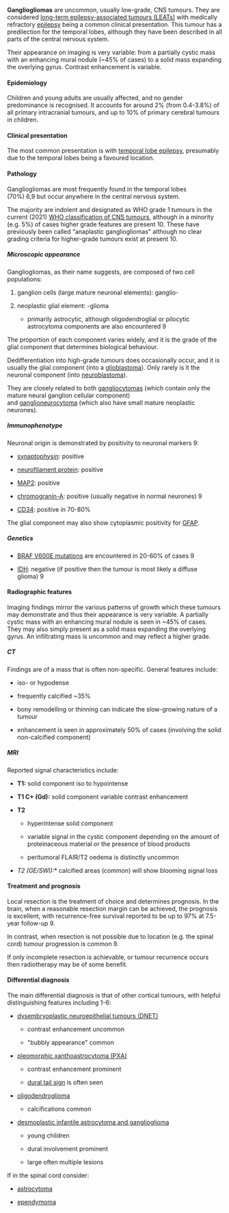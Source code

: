 
**Gangliogliomas** are uncommon, usually low-grade, CNS tumours. They are considered [long-term epilepsy-associated tumours (LEATs)](https://radiopaedia.org/articles/long-term-epilepsy-associated-tumours "LEATs") with medically refractory [epilepsy](https://radiopaedia.org/articles/epilepsy "Epilepsy") being a common clinical presentation. This tumour has a predilection for the temporal lobes, although they have been described in all parts of the central nervous system.

Their appearance on imaging is very variable: from a partially cystic mass with an enhancing mural nodule (~45% of cases) to a solid mass expanding the overlying gyrus. Contrast enhancement is variable.

#### Epidemiology

Children and young adults are usually affected, and no gender predominance is recognised. It accounts for around 2% (from 0.4-3.8%) of all primary intracranial tumours, and up to 10% of primary cerebral tumours in children.

#### Clinical presentation

The most common presentation is with [temporal lobe epilepsy](https://radiopaedia.org/articles/temporal-lobe-epilepsy), presumably due to the temporal lobes being a favoured location.

#### Pathology

Gangliogliomas are most frequently found in the temporal lobes (70%) 6,9 but occur anywhere in the central nervous system.

The majority are indolent and designated as WHO grade 1 tumours in the current (2021) [WHO classification of CNS tumours](https://radiopaedia.org/articles/who-classification-of-cns-tumours-1), although in a minority (e.g. 5%) of cases higher grade features are present 10. These have previously been called "anaplastic gangliogliomas" although no clear grading criteria for higher-grade tumours exist at present 10. 

##### Microscopic appearance

Gangliogliomas, as their name suggests, are composed of two cell populations:

1. ganglion cells (large mature neuronal elements): ganglio-
    
2. neoplastic glial element: -glioma
    
    - primarily astrocytic, although oligodendroglial or pilocytic astrocytoma components are also encountered 9
        

The proportion of each component varies widely, and it is the grade of the glial component that determines biological behaviour.

Dedifferentiation into high-grade tumours does occasionally occur, and it is usually the glial component (into a [glioblastoma](https://radiopaedia.org/articles/glioblastoma-idh-wildtype)). Only rarely is it the neuronal component (into [neuroblastoma](https://radiopaedia.org/articles/neuroblastoma)).

They are closely related to both [gangliocytomas](https://radiopaedia.org/articles/gangliocytoma) (which contain only the mature neural ganglion cellular component) and [ganglioneurocytoma](https://radiopaedia.org/articles/ganglioneurocytoma) (which also have small mature neoplastic neurones). 

##### Immunophenotype

Neuronal origin is demonstrated by positivity to neuronal markers 9:

- [synaptophysin](https://radiopaedia.org/articles/synaptophysin): positive
    
- [neurofilament protein](https://radiopaedia.org/articles/missing?article%5Btitle%5D=neurofilament): positive
    
- [MAP2](https://radiopaedia.org/articles/missing?article%5Btitle%5D=map2): positive
    
- [chromogranin-A](https://radiopaedia.org/articles/chromogranin-a): positive (usually negative in normal neurones) 9
    
- [CD34](https://radiopaedia.org/articles/cd34): positive in 70-80%
    

The glial component may also show cytoplasmic positivity for [GFAP](https://radiopaedia.org/articles/glial-fibrillary-acid-protein-gfap). 

##### Genetics

- [BRAF V600E mutations](https://radiopaedia.org/articles/braf-1) are encountered in 20-60% of cases 9
    
- [IDH](https://radiopaedia.org/articles/isocitrate-dehydrogenase-idh-1): negative (if positive then the tumour is most likely a diffuse glioma) 9
    

#### Radiographic features

Imaging findings mirror the various patterns of growth which these tumours may demonstrate and thus their appearance is very variable. A partially cystic mass with an enhancing mural nodule is seen in ~45% of cases. They may also simply present as a solid mass expanding the overlying gyrus. An infiltrating mass is uncommon and may reflect a higher grade.

##### CT

Findings are of a mass that is often non-specific. General features include:

- iso- or hypodense
    
- frequently calcified ~35%
    
- bony remodelling or thinning can indicate the slow-growing nature of a tumour
    
- enhancement is seen in approximately 50% of cases (involving the solid non-calcified component)
    

##### MRI

Reported signal characteristics include:

- **T1:** solid component iso to hypointense
    
- **T1 C+ (Gd):** solid component variable contrast enhancement
    
- **T2**
    
    - hyperintense solid component
        
    - variable signal in the cystic component depending on the amount of proteinaceous material or the presence of blood products
        
    - peritumoral FLAIR/T2 oedema is distinctly uncommon
        
- **T2* (GE/SWI):** calcified areas (common) will show blooming signal loss
    

#### Treatment and prognosis

Local resection is the treatment of choice and determines prognosis. In the brain, when a reasonable resection margin can be achieved, the prognosis is excellent, with recurrence-free survival reported to be up to 97% at 7.5-year follow-up 9.

In contrast, when resection is not possible due to location (e.g. the spinal cord) tumour progression is common 9.

If only incomplete resection is achievable, or tumour recurrence occurs then radiotherapy may be of some benefit.

#### Differential diagnosis

The main differential diagnosis is that of other cortical tumours, with helpful distinguishing features including 1-6:

- [dysembryoplastic neuroepithelial tumours (DNET)](https://radiopaedia.org/articles/dysembryoplastic-neuroepithelial-tumour)
    
    - contrast enhancement uncommon
        
    - "bubbly appearance" common
        
- [pleomorphic xanthoastrocytoma (PXA)](https://radiopaedia.org/articles/pleomorphic-xanthoastrocytoma)
    
    - contrast enhancement prominent
        
    - [dural tail sign](https://radiopaedia.org/articles/dural-tail-sign-1) is often seen
        
- [oligodendroglioma](https://radiopaedia.org/articles/oligodendroglioma)
    
    - calcifications common
        
- [desmoplastic infantile astrocytoma and ganglioglioma](https://radiopaedia.org/articles/desmoplastic-infantile-gangliogliomaastrocytoma)
    
    - young children
        
    - dural involvement prominent
        
    - large often multiple lesions
        

If in the spinal cord consider:

- [astrocytoma](https://radiopaedia.org/articles/astrocytic-tumours)
    
- [ependymoma](https://radiopaedia.org/articles/ependymoma)